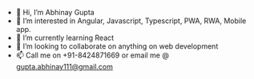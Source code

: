- 👋 Hi, I’m Abhinay Gupta
- 👀 I’m interested in Angular, Javascript, Typescript, PWA, RWA, Mobile app.
- 🌱 I’m currently learning React
- 💞️ I’m looking to collaborate on anything on web development
- 📫 Call me on +91-8424871669 or email me @ gupta.abhinay111@gmail.com

<!---
Abhinay-g/Abhinay-g is a ✨ special ✨ repository because its `README.md` (this file) appears on your GitHub profile.
You can click the Preview link to take a look at your changes.
--->
